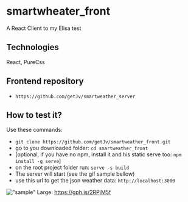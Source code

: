 # smartwheater_front
A React Client to my Elisa test

## Technologies
React, PureCss 

## Frontend repository

* `https://github.com/getJv/smartweather_server`

## How to test it?

Use these commands:

* `git clone https://github.com/getJv/smartweather_front.git`
* go to you downloaded folder: `cd smartweather_front`
* [optional, if you have no npm, install it and his static serve too: `npm install -g serve`]
* on the root project folder run: `serve -s build`
* The server will start (see the gif sample bellow)
* use this url to get the json weather data: `http://localhost:3000`

!["sample"](https://media.giphy.com/media/31SnCFiNIAKCEaPUyc/giphy.gif)
Large: https://gph.is/2RPjM5f
